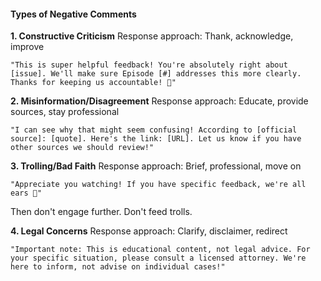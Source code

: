 #### Types of Negative Comments

**1. Constructive Criticism**
Response approach: Thank, acknowledge, improve
```
"This is super helpful feedback! You're absolutely right about [issue]. We'll make sure Episode [#] addresses this more clearly. Thanks for keeping us accountable! 🙏"
```

**2. Misinformation/Disagreement**
Response approach: Educate, provide sources, stay professional
```
"I can see why that might seem confusing! According to [official source]: [quote]. Here's the link: [URL]. Let us know if you have other sources we should review!"
```

**3. Trolling/Bad Faith**
Response approach: Brief, professional, move on
```
"Appreciate you watching! If you have specific feedback, we're all ears 🤠"
```
Then don't engage further. Don't feed trolls.

**4. Legal Concerns**
Response approach: Clarify, disclaimer, redirect
```
"Important note: This is educational content, not legal advice. For your specific situation, please consult a licensed attorney. We're here to inform, not advise on individual cases!"
```
